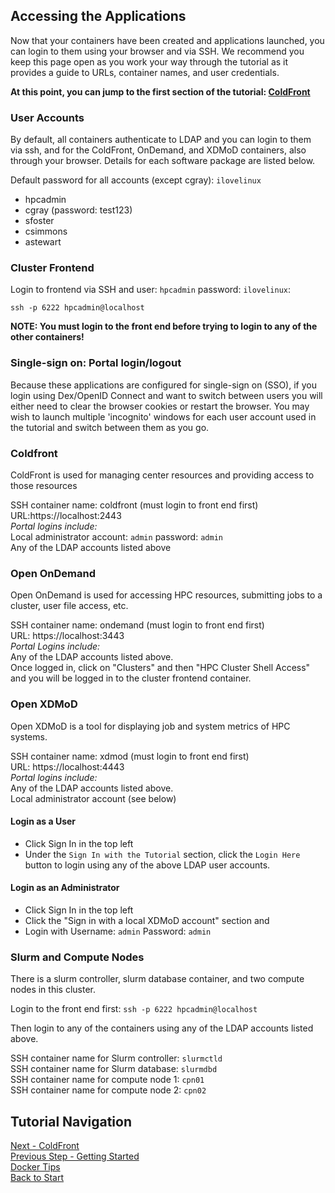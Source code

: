 ## Accessing the Applications

Now that your containers have been created and applications launched, you can login to them using your browser and via SSH.  We recommend you keep this page open as you work your way through the tutorial as it provides a guide to URLs, container names, and user credentials.

**At this point, you can jump to the first section of the tutorial:  [ColdFront](../coldfront/README.md)**


### User Accounts

By default, all containers authenticate to LDAP and you can login to them via ssh, and for the ColdFront, OnDemand, and XDMoD containers, also through your browser.  Details for each software package are listed below.

Default password for all accounts (except cgray): `ilovelinux`

- hpcadmin
- cgray (password: test123)
- sfoster
- csimmons
- astewart

### Cluster Frontend

Login to frontend via SSH and user: `hpcadmin` password: `ilovelinux`:
```
ssh -p 6222 hpcadmin@localhost
```  
**NOTE: You must login to the front end before trying to login to any of the other containers!**

### Single-sign on: Portal login/logout
Because these applications are configured for single-sign on (SSO), if you login using Dex/OpenID Connect and want to switch between users you will either need to clear the browser cookies or restart the browser.  You may wish to launch multiple 'incognito' windows for each user account used in the tutorial and switch between them as you go.

### Coldfront

ColdFront is used for managing center resources and providing access to those resources

SSH container name: coldfront (must login to front end first)  
URL:https://localhost:2443  
*Portal logins include:*  
Local administrator account: `admin` password: `admin`  
Any of the LDAP accounts listed above

### Open OnDemand

Open OnDemand is used for accessing HPC resources, submitting jobs to a cluster, user file access, etc.

SSH container name: ondemand (must login to front end first)  
URL: https://localhost:3443  
*Portal Logins include:*  
Any of the LDAP accounts listed above.  
Once logged in, click on "Clusters" and then "HPC Cluster Shell Access" and you will be logged in to the cluster frontend container.

### Open XDMoD

Open XDMoD is a tool for displaying job and system metrics of HPC systems.

SSH container name: xdmod (must login to front end first)  
URL: https://localhost:4443  
*Portal logins include:*  
Any of the LDAP accounts listed above.  
Local administrator account (see below)

#### Login as a User

* Click Sign In in the top left
* Under the `Sign In with the Tutorial` section, click the `Login Here` button to login using any of the above LDAP user accounts.

#### Login as an Administrator

* Click Sign In in the top left
* Click the "Sign in with a local XDMoD account" section and
* Login with Username: `admin` Password: `admin`


### Slurm and Compute Nodes

There is a slurm controller, slurm database container, and two compute nodes in this cluster.

Login to the front end first:
`ssh -p 6222 hpcadmin@localhost`

Then login to any of the containers using any of the LDAP accounts listed above.  

SSH container name for Slurm controller: `slurmctld`  
SSH container name for Slurm database: `slurmdbd`  
SSH container name for compute node 1: `cpn01`  
SSH container name for compute node 2: `cpn02`  




## Tutorial Navigation
[Next - ColdFront](../coldfront/README.md)  
[Previous Step - Getting Started](getting_started.md)  
[Docker Tips](docker_tips.md)  
[Back to Start](../README.md)  
